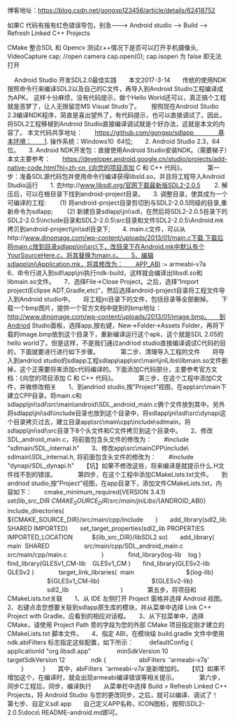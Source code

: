 博客地址：https://blog.csdn.net/gongxp123456/article/details/62418752

如果C 代码有报有红色错误导包，别急---> Android studio --> Build --> Refresh Linked C++ Projects


CMake 整合SDL 和 Opencv 测试c++情况下是否可以打开手机摄像头,
VideoCapture cap;
    //open camera
    cap.open(0);
    cap.isopen 为 false 即无法打开


    Android Studio 开发SDL2.0最佳实践　　本文2017-3-14　　传统的使用NDK按照命令行来编译SDL2以及自己的C文件，再导入到Android Studio工程编译成为APK，
这样十分麻烦，没有代码提示，做个Hello World还可以，真正搞个工程就是恶梦了，让人无限留恋MS Visual Studo了。　　
按照现在Android Studio 2.3编译NDK程序，简直是喜出望外了，有代码提示，也可以直接调试了。因此，将SDL2工程移植到Android Studio直接编译调试就是个好办法，这就是本文的内容了。
本文代码共享地址：　　https://github.com/gongxp/sdlapp　　　　基本环境：　　1. 操作系统：Windows10  64位;　　2. Android Studio 2.3，64位。　　3. Android NDK开发包：直接使用Android Studio安装NDK。（需要梯子）　
　本文主要参考：　　https://developer.android.google.cn/studio/projects/add-native-code.html?hl=zh-cn《向您的项目添加 C 和 C++ 代码》。　　　　第一步：准备SDL源代码包并使用命令行编译获得libsld.so，并且将工程导入Android Studio运行　　1. 去http://www.libsdl.org/官网下载最新版SDL2-2.0.5 　　2. 解压后，可以在根目录下找到android-project目录。　　3. 调整目录，使其成为一个可编译的工程:　　 (1) 将android-project目录剪切到与SDL2-2.0.5同级的目录,重新命令为sdlapp;　　 (2) 新建目录sdlapp\jni\sdl，在然后将SDL2-2.0.5目录下的SDL2-2.0.5\include目录和SDL2-2.0.5\src目录和文件SDL2-2.0.5\Android.mk拷贝到android-project\jni\sdl目录下;　　4. main.c文件，可以从http://www.dinomage.com/wp-content/uploads/2013/01/main.c下载,下载后将main.c放到目录sdlapp\jni\src\下，改目录下在Android.mk中默认有个YourSourceHere.c，将其替换为main.c。　　5、编辑sdlapp\jni\Application.mk，将其修改为：　　APP_ABI := armeabi-v7a　　6、命令行进入到sdl\app\jni执行ndk-build，这样就会编译出libsdl.so和libmain.so文件。　　7、选择File->Close Project。之后，选择”Import project(Eclipse ADT,Gradle,etc)”，然后选择android-project目录将工程文件导入到Android studio中。　　将工程jni目录下的文件，包括目录等全部删掉。　　下载一个bmp图片，提供一个官方文档中提到的bmp地址：http://www.dinomage.com/wp-content/uploads/2013/01/image.bmp。　　到Andriod Studio面板，选择app,按右键，New->Folder->Assets Folder，再将下载的image.bmp放到这个目录下，重新编译运行这个apk，这个就是SDL 2.05的hello world了。但是这样，不是我们通过andriod studio直接编译调试C代码的目的，下面就要进行进行如下步骤。　　　　第二步、清理导入工程的文件　　将导入到andriod studio的sdlapp工程sdlapp\app\src\main\jniLibs\libmain.so文件删掉，这个正需要将来添加c代码编译的。下面添加C代码部分，主要参考官方文档：《向您的项目添加 C 和 C++ 代码》。　　　　第三步，在这个工程中添加C文件，并做修改相关　　1、到andriod studio,按”Project”视图，在app\src\main下建立CPP目录，将main.c和sdlapp\jni\sdl\src\main\android\SDL_android_main.c俩个文件放到其中。另外将sdlapp\jni\sdl\include目录也放到这个目录中，将sdlapp\jni\sdl\src\dynapi这个目录拷贝过去，建立目录app\src\main\cpp\include\sdlmain，将sdlapp\jni\sdl\src目录下8个头文件和C文件拷贝到这个目录中。　　2、修改SDL_android_main.c，将前面包含头文件的修改为：　　#include "sdlmain/SDL_internal.h"　　3、修改app\src\mainCPP\include\ sdlmain\SDL_internal.h, 将前面包含头文件的修改为：　　#include "dynapi/SDL_dynapi.h"　　【坑】如果不修改这些，将来编译是就提示什么.H文件找不到的错误。　　　　第四步，在这个工程中添加CMakeLists.txt文件。　　到andriod studio,按”Project”视图，在app目录下，添加文件CMakeLists.txt，内容如下：　　cmake_minimum_required(VERSION 3.4.1)　　　　set(lib_src_DIR ${CMAKE_SOURCE_DIR}/src/main/jniLibs/${ANDROID_ABI})　　include_directories(　　     ${CMAKE_SOURCE_DIR}/src/main/cpp/include　　)　　add_library(sdl2_lib SHARED IMPORTED)　　set_target_properties(sdl2_lib PROPERTIES IMPORTED_LOCATION　　    ${lib_src_DIR}/libSDL2.so)　　add_library( main  SHARED　　             src/main/cpp/SDL_android_main.c　　             src/main/cpp/main.c　　             )　　　　find_library(log-lib    log )　　find_library(GLESv1_CM-lib    GLESv1_CM )　　find_library(GLESv2-lib    GLESv2 )　　　　target_link_libraries(  main　　                       ${log-lib}　　                       ${GLESv1_CM-lib}　　                       ${GLESv2-lib}　　                       sdl2_lib　　                       )　　　　第五步，将项目和CMakeLists.txt关联　　1、从 IDE 左侧打开 Project 窗格并选择 Android 视图。　　2、右键点击您想要关联到sdlapp原生库的模块，并从菜单中选择 Link C++ Project with Gradle，应看到的相应对话框。　　3、从下拉菜单中，选择 CMake，请使用 Project Path 旁的字段为您的外部 CMake 项目指定刚才建立的CMakeLists.txt 脚本文件。　　4、指定 ABI，在模块级 build.gradle 文件中使用 ndk.abiFilters 标志指定这些配置，如下所示：　　  defaultConfig {　　        applicationId "org.libsdl.app"　　        minSdkVersion 10　　        targetSdkVersion 12　　        ndk {　　            abiFilters  'armeabi-v7a'　　        }　　    }　　其中，abiFilters  'armeabi-v7a'是新增加的。　　【坑】如果不增加这个，在编译时，就会出现armeabi编译错误等相关提示。　　　　第六步，同步C工程后，同步，编译执行　　从菜单栏中选择 Build > Refresh Linked C++ Projects，将 Android Studio 与您的更改同步，之后，就可以编译、调试了！　　　　第七步、自定义sdl app　　自己定义APP名称，ICON图标，按照\SDL2-2.0.5\docs\ README-android.md即可。



